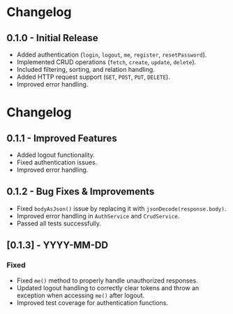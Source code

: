 # Changelog

## 0.1.0 - Initial Release
- Added authentication (`login`, `logout`, `me`, `register`, `resetPassword`).
- Implemented CRUD operations (`fetch`, `create`, `update`, `delete`).
- Included filtering, sorting, and relation handling.
- Added HTTP request support (`GET`, `POST`, `PUT`, `DELETE`).
- Improved error handling.

# Changelog

## 0.1.1 - Improved Features
- Added logout functionality.
- Fixed authentication issues.
- Improved error handling.



## 0.1.2 - Bug Fixes & Improvements
- Fixed `bodyAsJson()` issue by replacing it with `jsonDecode(response.body)`.
- Improved error handling in `AuthService` and `CrudService`.
- Passed all tests successfully.



## [0.1.3] - YYYY-MM-DD
### Fixed
- Fixed `me()` method to properly handle unauthorized responses.
- Updated logout handling to correctly clear tokens and throw an exception when accessing `me()` after logout.
- Improved test coverage for authentication functions.